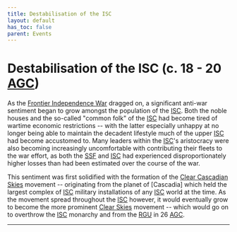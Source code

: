 ```yaml
---
title: Destabilisation of the ISC
layout: default
has_toc: false
parent: Events
---
```


# Destabilisation of the ISC (c. 18 - 20 [AGC])
As the [Frontier Independence War] dragged on, a significant anti-war sentiment began to grow amongst the population of the [ISC]. Both the noble houses and the so-called "common folk" of the [ISC] had become tired of wartime economic restrictions -- with the latter especially unhappy at no longer being able to maintain the decadent lifestyle much of the upper [ISC] had become accustomed to. Many leaders within the [ISC]'s aristocracy were also becoming increasingly uncomfortable with contributing their fleets to the war effort, as both the [SSF] and [ISC] had experienced disproportionately higher losses than had been estimated over the course of the war.

This sentiment was first solidified with the formation of the [Clear Cascadian Skies] movement -- originating from the planet of [Cascadia] which held the largest complex of [ISC] military installations of any [ISC] world at the time. As the movement spread throughout the [ISC] however, it would eventually grow to become the more prominent [Clear Skies] movement -- which would go on to overthrow the [ISC] monarchy and from the [RGU] in 26 [AGC].

----

[ISC]: ../../factions/isc/
[SSF]: ../../factions/ssf/
[RGU]: ../../factions/rgu/

[BGC]: ../../history/#history
[AGC]: ../../history/#history

[Frontier Independence War]: ../../history/conflicts/frontier_independence_war.html

[Clear Cascadian Skies]: ../../culture/movements/clear_skies.html#clear-cascadian
[Clear Skies]: ../../culture/movements/clear_skies.html